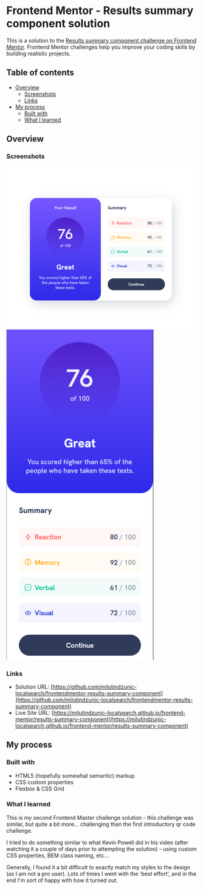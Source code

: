 # Frontend Mentor - Results summary component solution

This is a solution to the [Results summary component challenge on Frontend Mentor](https://www.frontendmentor.io/challenges/results-summary-component-CE_K6s0maV). Frontend Mentor challenges help you improve your coding skills by building realistic projects.

## Table of contents

- [Overview](#overview)
  - [Screenshots](#screenshots)
  - [Links](#links)
- [My process](#my-process)
  - [Built with](#built-with)
  - [What I learned](#what-i-learned)

## Overview

### Screenshots

![](./screenshots/screenshot_chrome_desktop.png)
![](./screenshots/screenshot_chrome_mobile.png)

### Links

- Solution URL: [https://github.com/milutindzunic-localsearch/frontendmentor-results-summary-component](https://github.com/milutindzunic-localsearch/frontendmentor-results-summary-component)
- Live Site URL: [https://milutindzunic-localsearch.github.io/frontend-mentor/results-summary-component](https://milutindzunic-localsearch.github.io/frontend-mentor/results-summary-component)

## My process

### Built with

- HTML5 (hopefully somewhat semantic) markup
- CSS custom properties
- Flexbox & CSS Grid

### What I learned

This is my second Frontend Master challenge solution - this challenge was similar, but quite a bit more... challenging than the first introductory qr code challenge.

I tried to do something similar to what Kevin Powell did in his video (after watching it a couple of days prior to attempting the solution) - using custom CSS properties, BEM class naming, etc...

Generally, I found it a bit difficult to exactly match my styles to the design (as I am not a pro user). Lots of times I went with the 'best effort', and in the end I'm sort of happy with how it turned out.
